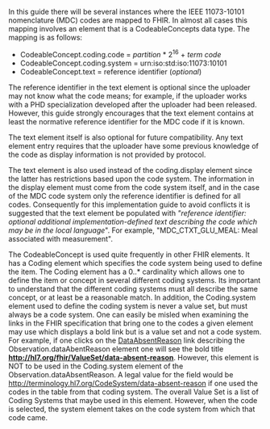 In this guide there will be several instances where the IEEE 11073-10101 nomenclature (MDC) codes are mapped to FHIR. In almost all cases this mapping involves an element that is a CodeableConcepts data type. The mapping is as follows:

 - CodeableConcept.coding.code = *partition* * 2<sup>16</sup> + *term code*
 - CodeableConcept.coding.system = urn:iso:std:iso:11073:10101
 - CodeableConcept.text = reference identifier (*optional*)

The reference identifier in the text element is optional since the uploader may not know what the code means; for example, if the uploader works with a PHD specialization developed after the uploader had been released. However, this guide strongly encourages that the text element contains at least the normative reference identifier for the MDC code if it is known.

The text element itself is also optional for future compatibility. Any text element entry requires that the uploader have some previous knowledge of the code as display information is not provided by protocol.

The text element is also used instead of the coding.display element since the latter has restrictions based upon the code system. The information in the display element must come from the code system itself, and in the case of the MDC code system only the reference identifier is defined for all codes. Consequently for this implementation guide to avoid conflicts it is suggested that the text element be populated with *"reference identifier: optional additional implementation-defined text describing the code which may be in the local language*". For example, "MDC_CTXT_GLU_MEAL: Meal associated with measurement".

The CodeableConcept is used quite frequently in other FHIR elements. It has a Coding element which specifies the code system being used to define the item. The Coding element has a 0..* cardinality which allows one to define the item or concept in several different coding systems. Its important to understand that the different coding systems must all describe the same concept, or at least be a reasonable match. In addition, the Coding.system element used to define the coding system is never a value set, but must always be a code system. One can easily be misled when examining the links in the FHIR specification that bring one to the codes a given element may use which displays a bold link but is a value set and not a code system. For example, if one clicks on the [DataAbsentReason](https://hl7.org/fhir/R4/valueset-data-absent-reason.html) link describing the Observation.dataAbentReason element one will see the bold title **http://hl7.org/fhir/ValueSet/data-absent-reason**. However, this element is NOT to be used in the Coding.system element of the Observation.dataAbsentReason. A legal value for the field would be http://terminology.hl7.org/CodeSystem/data-absent-reason if one used the codes in the table from that coding system. The overall Value Set is a list of Coding Systems that maybe used in this element. However, when the code is selected, the system element takes on the code system from which that code came.
